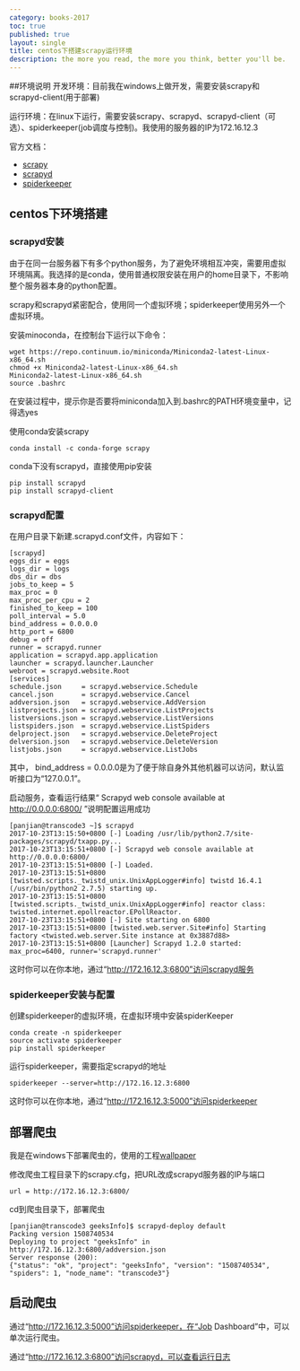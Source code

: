 ```yaml
---
category: books-2017
toc: true
published: true
layout: single
title: centos下搭建scrapy运行环境
description: the more you read, the more you think, better you'll be.
---
```


##环境说明
开发环境：目前我在windows上做开发，需要安装scrapy和scrapyd-client(用于部署)

运行环境：在linux下运行，需要安装scrapy、scrapyd、scrapyd-client（可选）、spiderkeeper(job调度与控制)。我使用的服务器的IP为172.16.12.3

官方文档：
- [scrapy](https://doc.scrapy.org/en/latest/index.html)
- [scrapyd](https://scrapyd.readthedocs.io/en/latest/index.html)
- [spiderkeeper](https://github.com/DormyMo/SpiderKeeper)

## centos下环境搭建

### scrapyd安装
由于在同一台服务器下有多个python服务，为了避免环境相互冲突，需要用虚拟环境隔离。我选择的是conda，使用普通权限安装在用户的home目录下，不影响整个服务器本身的python配置。

scrapy和scrapyd紧密配合，使用同一个虚拟环境；spiderkeeper使用另外一个虚拟环境。

安装minoconda，在控制台下运行以下命令：
```terminal
wget https://repo.continuum.io/miniconda/Miniconda2-latest-Linux-x86_64.sh
chmod +x Miniconda2-latest-Linux-x86_64.sh
Miniconda2-latest-Linux-x86_64.sh
source .bashrc
```
在安装过程中，提示你是否要将miniconda加入到.bashrc的PATH环境变量中，记得选yes

使用conda安装scrapy
```terminal
conda install -c conda-forge scrapy
```

conda下没有scrapyd，直接使用pip安装
```terminal
pip install scrapyd
pip install scrapyd-client
```

### scrapyd配置
在用户目录下新建.scrapyd.conf文件，内容如下：
```
[scrapyd]
eggs_dir = eggs
logs_dir = logs
dbs_dir = dbs
jobs_to_keep = 5
max_proc = 0
max_proc_per_cpu = 2
finished_to_keep = 100
poll_interval = 5.0
bind_address = 0.0.0.0
http_port = 6800
debug = off
runner = scrapyd.runner
application = scrapyd.app.application
launcher = scrapyd.launcher.Launcher
webroot = scrapyd.website.Root
[services]
schedule.json     = scrapyd.webservice.Schedule
cancel.json       = scrapyd.webservice.Cancel
addversion.json   = scrapyd.webservice.AddVersion
listprojects.json = scrapyd.webservice.ListProjects
listversions.json = scrapyd.webservice.ListVersions
listspiders.json  = scrapyd.webservice.ListSpiders
delproject.json   = scrapyd.webservice.DeleteProject
delversion.json   = scrapyd.webservice.DeleteVersion
listjobs.json     = scrapyd.webservice.ListJobs
```
其中， bind_address = 0.0.0.0是为了便于除自身外其他机器可以访问，默认监听接口为“127.0.0.1”。

启动服务，查看运行结果“ Scrapyd web console available at http://0.0.0.0:6800/ ”说明配置运用成功
```terminal
[panjian@transcode3 ~]$ scrapyd
2017-10-23T13:15:50+0800 [-] Loading /usr/lib/python2.7/site-packages/scrapyd/txapp.py...
2017-10-23T13:15:51+0800 [-] Scrapyd web console available at http://0.0.0.0:6800/
2017-10-23T13:15:51+0800 [-] Loaded.
2017-10-23T13:15:51+0800 [twisted.scripts._twistd_unix.UnixAppLogger#info] twistd 16.4.1 (/usr/bin/python2 2.7.5) starting up.
2017-10-23T13:15:51+0800 [twisted.scripts._twistd_unix.UnixAppLogger#info] reactor class: twisted.internet.epollreactor.EPollReactor.
2017-10-23T13:15:51+0800 [-] Site starting on 6800
2017-10-23T13:15:51+0800 [twisted.web.server.Site#info] Starting factory <twisted.web.server.Site instance at 0x3887d88>
2017-10-23T13:15:51+0800 [Launcher] Scrapyd 1.2.0 started: max_proc=6400, runner='scrapyd.runner'
```

这时你可以在你本地，通过“http://172.16.12.3:6800”访问scrapyd服务

### spiderkeeper安装与配置
创建spiderkeeper的虚拟环境，在虚拟环境中安装spiderKeeper
```terminal
conda create -n spiderkeeper
source activate spiderkeeper
pip install spiderkeeper
```

运行spiderkeeper，需要指定scrapyd的地址
```
spiderkeeper --server=http://172.16.12.3:6800
```

这时你可以在你本地，通过“http://172.16.12.3:5000”访问spiderkeeper

## 部署爬虫
我是在windows下部署爬虫的，使用的工程[wallpaper](https://github.com/elemem/wallpaper)

修改爬虫工程目录下的scrapy.cfg，把URL改成scrapyd服务器的IP与端口
```
url = http://172.16.12.3:6800/
```

cd到爬虫目录下，部署爬虫
```terminal
[panjian@transcode3 geeksInfo]$ scrapyd-deploy default
Packing version 1508740534
Deploying to project "geeksInfo" in http://172.16.12.3:6800/addversion.json
Server response (200):
{"status": "ok", "project": "geeksInfo", "version": "1508740534", "spiders": 1, "node_name": "transcode3"}
```

## 启动爬虫
通过“http://172.16.12.3:5000”访问spiderkeeper，在“Job Dashboard”中，可以单次运行爬虫。

通过“http://172.16.12.3:6800”访问scrapyd，可以查看运行日志
